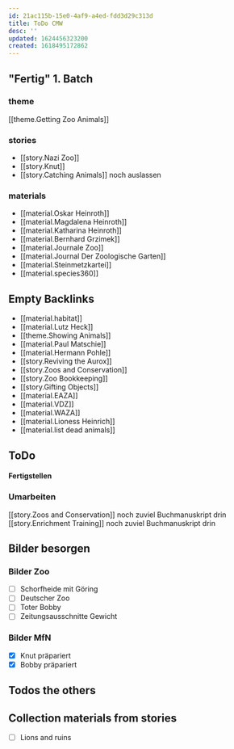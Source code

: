 ```yaml
---
id: 21ac115b-15e0-4af9-a4ed-fdd3d29c313d
title: ToDo CMW
desc: ''
updated: 1624456323200
created: 1618495172862
---
```

## "Fertig" 1. Batch

### theme

[[theme.Getting Zoo Animals]]

### stories

- [[story.Nazi Zoo]]
- [[story.Knut]]
- [[story.Catching Animals]] noch auslassen

### materials

- [[material.Oskar Heinroth]]
- [[material.Magdalena Heinroth]]
- [[material.Katharina Heinroth]]
- [[material.Bernhard Grzimek]]
- [[material.Journale Zoo]]
- [[material.Journal Der Zoologische Garten]]
- [[material.Steinmetzkartei]]
- [[material.species360]]

## Empty Backlinks

- [[material.habitat]]
- [[material.Lutz Heck]]
- [[theme.Showing Animals]]
- [[material.Paul Matschie]]
- [[material.Hermann Pohle]]
- [[story.Reviving the Aurox]]
- [[story.Zoos and Conservation]]
- [[story.Zoo Bookkeeping]]
- [[story.Gifting Objects]]
- [[material.EAZA]]
- [[material.VDZ]]
- [[material.WAZA]]
- [[material.Lioness Heinrich]]
- [[material.list dead animals]]

## ToDo

#### Fertigstellen

### Umarbeiten

[[story.Zoos and Conservation]] noch zuviel Buchmanuskript drin
[[story.Enrichment Training]] noch zuviel Buchmanuskript drin

## Bilder besorgen

### Bilder Zoo

- [ ] Schorfheide mit Göring
- [ ] Deutscher Zoo
- [ ] Toter Bobby
- [ ] Zeitungsausschnitte Gewicht

### Bilder MfN

- [x] Knut präpariert
- [x] Bobby präpariert

## Todos the others

## Collection materials from stories

- [ ] Lions and ruins

